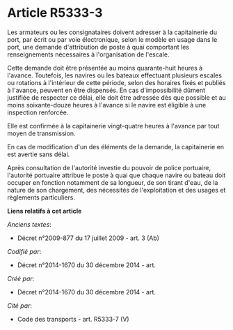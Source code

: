 # Article R5333-3

Les armateurs ou les consignataires doivent adresser à la capitainerie du port, par écrit ou par voie électronique, selon le
modèle en usage dans le port, une demande d'attribution de poste à quai comportant les renseignements nécessaires à
l'organisation de l'escale.

Cette demande doit être présentée au moins quarante-huit heures à l'avance. Toutefois, les navires ou les bateaux effectuant
plusieurs escales ou rotations à l'intérieur de cette période, selon des horaires fixés et publiés à l'avance, peuvent en
être dispensés. En cas d'impossibilité dûment justifiée de respecter ce délai, elle doit être adressée dès que possible et au
moins soixante-douze heures à l'avance si le navire est éligible à une inspection renforcée.

Elle est confirmée à la capitainerie vingt-quatre heures à l'avance par tout moyen de transmission.

En cas de modification d'un des éléments de la demande, la capitainerie en est avertie sans délai.

Après consultation de l'autorité investie du pouvoir de police portuaire, l'autorité portuaire attribue le poste à quai que
chaque navire ou bateau doit occuper en fonction notamment de sa longueur, de son tirant d'eau, de la nature de son
chargement, des nécessités de l'exploitation et des usages et règlements particuliers.

**Liens relatifs à cet article**

_Anciens textes_:

  - Décret n°2009-877 du 17 juillet 2009 - art. 3 (Ab)

_Codifié par_:

  - Décret n°2014-1670 du 30 décembre 2014 - art.

_Créé par_:

  - Décret n°2014-1670 du 30 décembre 2014 - art.

_Cité par_:

  - Code des transports - art. R5333-7 (V)
